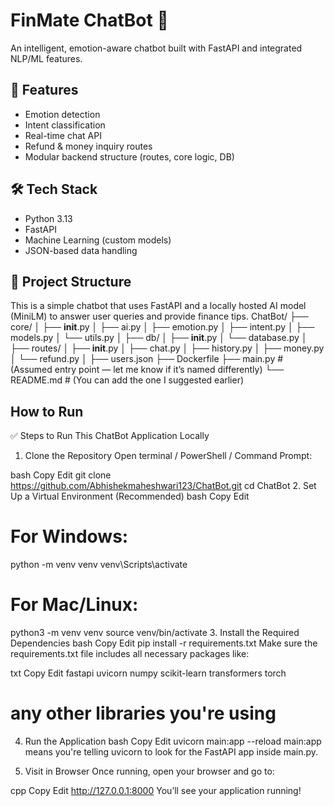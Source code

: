 ﻿# FinMate ChatBot 🤖

An intelligent, emotion-aware chatbot built with FastAPI and integrated NLP/ML features.

## 🚀 Features
- Emotion detection
- Intent classification
- Real-time chat API
- Refund & money inquiry routes
- Modular backend structure (routes, core logic, DB)

## 🛠 Tech Stack
- Python 3.13
- FastAPI
- Machine Learning (custom models)
- JSON-based data handling

## 📁 Project Structure

This is a simple chatbot that uses FastAPI and a locally hosted AI model (MiniLM) to answer user queries and provide finance tips.
ChatBot/
├── core/
│   ├── __init__.py
│   ├── ai.py
│   ├── emotion.py
│   ├── intent.py
│   ├── models.py
│   └── utils.py
│
├── db/
│   ├── __init__.py
│   └── database.py
│
├── routes/
│   ├── __init__.py
│   ├── chat.py
│   ├── history.py
│   ├── money.py
│   └── refund.py
│
├── users.json
├── Dockerfile
├── main.py          # (Assumed entry point — let me know if it’s named differently)
└── README.md        # (You can add the one I suggested earlier)


## How to Run
✅ Steps to Run This ChatBot Application Locally
1. Clone the Repository
Open terminal / PowerShell / Command Prompt:

bash
Copy
Edit
git clone https://github.com/Abhishekmaheshwari123/ChatBot.git
cd ChatBot
2. Set Up a Virtual Environment (Recommended)
bash
Copy
Edit
# For Windows:
python -m venv venv
venv\Scripts\activate

# For Mac/Linux:
python3 -m venv venv
source venv/bin/activate
3. Install the Required Dependencies
bash
Copy
Edit
pip install -r requirements.txt
Make sure the requirements.txt file includes all necessary packages like:

txt
Copy
Edit
fastapi
uvicorn
numpy
scikit-learn
transformers
torch
# any other libraries you're using
4. Run the Application
bash
Copy
Edit
uvicorn main:app --reload
main:app means you're telling uvicorn to look for the FastAPI app inside main.py.

5. Visit in Browser
Once running, open your browser and go to:

cpp
Copy
Edit
http://127.0.0.1:8000
You’ll see your application running!
